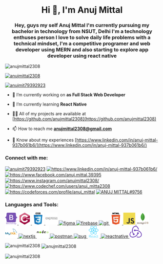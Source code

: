 

<!--
**anujmittal2308/anujmittal2308** is a ✨ _special_ ✨ repository because its `README.md` (this file) appears on your GitHub profile.

Here are some ideas to get you started:

- 🔭 I’m currently working on ...
- 🌱 I’m currently learning ...
- 👯 I’m looking to collaborate on ...
- 🤔 I’m looking for help with ...
- 💬 Ask me about ...
- 📫 How to reach me: ...
- 😄 Pronouns: ...
- ⚡ Fun fact: ...
-->

<h1 align="center">Hi 👋, I'm Anuj Mittal</h1>
<h3 align="center">Hey, guys my self Anuj Mittal I'm currently pursuing my bachelor in technology from NSUT, Delhi I'm a technology enthuses person I love to solve daily life problems with a technical mindset, I'm a competitive programer and web developer using MERN and also starting to explore app developer using react native</h3>

<p align="left"> <img src="https://komarev.com/ghpvc/?username=anujmittal2308&label=Profile%20views&color=0e75b6&style=flat" alt="anujmittal2308" /> </p>

<p align="left"> <a href="https://github.com/ryo-ma/github-profile-trophy"><img src="https://github-profile-trophy.vercel.app/?username=anujmittal2308" alt="anujmittal2308" /></a> </p>

<p align="left"> <a href="https://twitter.com/anujmit79392923" target="blank"><img src="https://img.shields.io/twitter/follow/anujmit79392923?logo=twitter&style=for-the-badge" alt="anujmit79392923" /></a> </p>

- 🔭 I’m currently working on **as Full Stack Web Developer**

- 🌱 I’m currently learning **React Native**

- 👨‍💻 All of my projects are available at [https://github.com/anujmittal2308](https://github.com/anujmittal2308)

- 📫 How to reach me **anujmittal2308@gmail.com**

- 📄 Know about my experiences [https://www.linkedin.com/in/anuj-mittal-937b061b6/](https://www.linkedin.com/in/anuj-mittal-937b061b6/)

<h3 align="left">Connect with me:</h3>
<p align="left">
<a href="https://twitter.com/anujmit79392923" target="blank"><img align="center" src="https://raw.githubusercontent.com/rahuldkjain/github-profile-readme-generator/master/src/images/icons/Social/twitter.svg" alt="anujmit79392923" height="30" width="40" /></a>
<a href="https://linkedin.com/in/https://www.linkedin.com/in/anuj-mittal-937b061b6/" target="blank"><img align="center" src="https://raw.githubusercontent.com/rahuldkjain/github-profile-readme-generator/master/src/images/icons/Social/linked-in-alt.svg" alt="https://www.linkedin.com/in/anuj-mittal-937b061b6/" height="30" width="40" /></a>
<a href="https://fb.com/https://www.facebook.com/anuj.mittal.39395" target="blank"><img align="center" src="https://raw.githubusercontent.com/rahuldkjain/github-profile-readme-generator/master/src/images/icons/Social/facebook.svg" alt="https://www.facebook.com/anuj.mittal.39395" height="30" width="40" /></a>
<a href="https://instagram.com/https://www.instagram.com/anujmittal2308/" target="blank"><img align="center" src="https://raw.githubusercontent.com/rahuldkjain/github-profile-readme-generator/master/src/images/icons/Social/instagram.svg" alt="https://www.instagram.com/anujmittal2308/" height="30" width="40" /></a>
<a href="https://www.codechef.com/users/https://www.codechef.com/users/anuj_mitta2308" target="blank"><img align="center" src="https://cdn.jsdelivr.net/npm/simple-icons@3.1.0/icons/codechef.svg" alt="https://www.codechef.com/users/anuj_mitta2308" height="30" width="40" /></a>
<a href="https://codeforces.com/profile/https://codeforces.com/profile/anuj_mittal" target="blank"><img align="center" src="https://raw.githubusercontent.com/rahuldkjain/github-profile-readme-generator/master/src/images/icons/Social/codeforces.svg" alt="https://codeforces.com/profile/anuj_mittal" height="30" width="40" /></a>
<a href="https://discord.gg/ANUJ MITTAL#9756" target="blank"><img align="center" src="https://raw.githubusercontent.com/rahuldkjain/github-profile-readme-generator/master/src/images/icons/Social/discord.svg" alt="ANUJ MITTAL#9756" height="30" width="40" /></a>
</p>

<h3 align="left">Languages and Tools:</h3>
<p align="left"> <a href="https://getbootstrap.com" target="_blank" rel="noreferrer"> <img src="https://raw.githubusercontent.com/devicons/devicon/master/icons/bootstrap/bootstrap-plain-wordmark.svg" alt="bootstrap" width="40" height="40"/> </a> <a href="https://www.w3schools.com/cpp/" target="_blank" rel="noreferrer"> <img src="https://raw.githubusercontent.com/devicons/devicon/master/icons/cplusplus/cplusplus-original.svg" alt="cplusplus" width="40" height="40"/> </a> <a href="https://www.w3schools.com/css/" target="_blank" rel="noreferrer"> <img src="https://raw.githubusercontent.com/devicons/devicon/master/icons/css3/css3-original-wordmark.svg" alt="css3" width="40" height="40"/> </a> <a href="https://expressjs.com" target="_blank" rel="noreferrer"> <img src="https://raw.githubusercontent.com/devicons/devicon/master/icons/express/express-original-wordmark.svg" alt="express" width="40" height="40"/> </a> <a href="https://www.figma.com/" target="_blank" rel="noreferrer"> <img src="https://www.vectorlogo.zone/logos/figma/figma-icon.svg" alt="figma" width="40" height="40"/> </a> <a href="https://firebase.google.com/" target="_blank" rel="noreferrer"> <img src="https://www.vectorlogo.zone/logos/firebase/firebase-icon.svg" alt="firebase" width="40" height="40"/> </a> <a href="https://git-scm.com/" target="_blank" rel="noreferrer"> <img src="https://www.vectorlogo.zone/logos/git-scm/git-scm-icon.svg" alt="git" width="40" height="40"/> </a> <a href="https://www.w3.org/html/" target="_blank" rel="noreferrer"> <img src="https://raw.githubusercontent.com/devicons/devicon/master/icons/html5/html5-original-wordmark.svg" alt="html5" width="40" height="40"/> </a> <a href="https://developer.mozilla.org/en-US/docs/Web/JavaScript" target="_blank" rel="noreferrer"> <img src="https://raw.githubusercontent.com/devicons/devicon/master/icons/javascript/javascript-original.svg" alt="javascript" width="40" height="40"/> </a> <a href="https://www.mongodb.com/" target="_blank" rel="noreferrer"> <img src="https://raw.githubusercontent.com/devicons/devicon/master/icons/mongodb/mongodb-original-wordmark.svg" alt="mongodb" width="40" height="40"/> </a> <a href="https://www.mysql.com/" target="_blank" rel="noreferrer"> <img src="https://raw.githubusercontent.com/devicons/devicon/master/icons/mysql/mysql-original-wordmark.svg" alt="mysql" width="40" height="40"/> </a> <a href="https://nextjs.org/" target="_blank" rel="noreferrer"> <img src="https://cdn.worldvectorlogo.com/logos/nextjs-2.svg" alt="nextjs" width="40" height="40"/> </a> <a href="https://nodejs.org" target="_blank" rel="noreferrer"> <img src="https://raw.githubusercontent.com/devicons/devicon/master/icons/nodejs/nodejs-original-wordmark.svg" alt="nodejs" width="40" height="40"/> </a> <a href="https://postman.com" target="_blank" rel="noreferrer"> <img src="https://www.vectorlogo.zone/logos/getpostman/getpostman-icon.svg" alt="postman" width="40" height="40"/> </a> <a href="https://pugjs.org" target="_blank" rel="noreferrer"> <img src="https://cdn.worldvectorlogo.com/logos/pug.svg" alt="pug" width="40" height="40"/> </a> <a href="https://reactjs.org/" target="_blank" rel="noreferrer"> <img src="https://raw.githubusercontent.com/devicons/devicon/master/icons/react/react-original-wordmark.svg" alt="react" width="40" height="40"/> </a> <a href="https://reactnative.dev/" target="_blank" rel="noreferrer"> <img src="https://reactnative.dev/img/header_logo.svg" alt="reactnative" width="40" height="40"/> </a> <a href="https://redux.js.org" target="_blank" rel="noreferrer"> <img src="https://raw.githubusercontent.com/devicons/devicon/master/icons/redux/redux-original.svg" alt="redux" width="40" height="40"/> </a> </p>

<p><img align="left" src="https://github-readme-stats.vercel.app/api/top-langs?username=anujmittal2308&show_icons=true&locale=en&layout=compact" alt="anujmittal2308" /></p>

<p>&nbsp;<img align="center" src="https://github-readme-stats.vercel.app/api?username=anujmittal2308&show_icons=true&locale=en" alt="anujmittal2308" /></p>

<p><img align="center" src="https://github-readme-streak-stats.herokuapp.com/?user=anujmittal2308&" alt="anujmittal2308" /></p>

